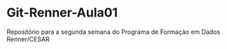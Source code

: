 # Git-Renner-Aula01
Repositório para a segunda semana do Programa de Formação em Dados Renner/CESAR
